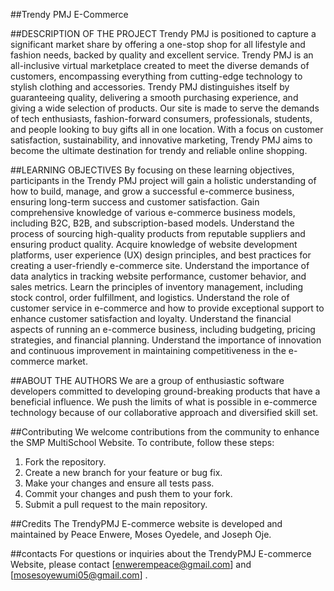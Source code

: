 ##Trendy PMJ E-Commerce


##DESCRIPTION OF THE PROJECT
Trendy PMJ is positioned to capture a significant market share by offering a one-stop shop for all lifestyle and fashion needs, backed by quality and excellent service.
Trendy PMJ is an all-inclusive virtual marketplace created to meet the diverse demands of customers, encompassing everything from cutting-edge technology to stylish clothing and accessories.
Trendy PMJ distinguishes itself by guaranteeing quality, delivering a smooth purchasing experience, and giving a wide selection of products. Our site is made to serve the demands of tech enthusiasts, fashion-forward consumers, professionals, students, and people looking to buy gifts all in one location. With a focus on customer satisfaction, sustainability, and innovative marketing, Trendy PMJ aims to become the ultimate destination for trendy and reliable online shopping.

##LEARNING OBJECTIVES
By focusing on these learning objectives, participants in the Trendy PMJ  project will gain a holistic understanding of how to build, manage, and grow a successful e-commerce business, ensuring long-term success and customer satisfaction.
Gain comprehensive knowledge of various e-commerce business models, including B2C, B2B, and subscription-based models.
Understand the process of sourcing high-quality products from reputable suppliers and ensuring product quality.
Acquire knowledge of website development platforms, user experience (UX) design principles, and best practices for creating a user-friendly e-commerce site.
Understand the importance of data analytics in tracking website performance, customer behavior, and sales metrics.
Learn the principles of inventory management, including stock control, order fulfillment, and logistics.
Understand the role of customer service in e-commerce and how to provide exceptional support to enhance customer satisfaction and loyalty.
Understand the financial aspects of running an e-commerce business, including budgeting, pricing strategies, and financial planning.
Understand the importance of innovation and continuous improvement in maintaining competitiveness in the e-commerce market.

##ABOUT THE AUTHORS
We are a group of enthusiastic software developers committed to developing ground-breaking products that have a beneficial influence. We push the limits of what is possible in e-commerce technology because of our collaborative approach and diversified skill set.

##Contributing
We welcome contributions from the community to enhance the SMP MultiSchool Website. To contribute, follow these steps:

1. Fork the repository.
2. Create a new branch for your feature or bug fix.
3. Make your changes and ensure all tests pass.
4. Commit your changes and push them to your fork.
5. Submit a pull request to the main repository.

##Credits
The TrendyPMJ E-commerce website is developed and maintained by Peace Enwere, Moses Oyedele, and Joseph Oje.

##contacts
For questions or inquiries about the TrendyPMJ E-commerce Website, please contact [enwerempeace@gmail.com] and [mosesoyewumi05@gmail.com] .
